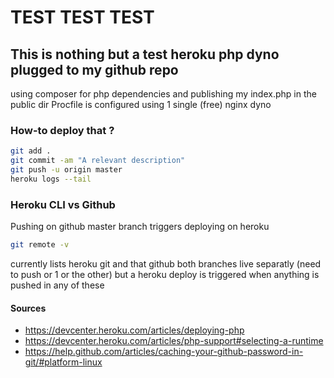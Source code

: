 # TEST TEST TEST

## This is nothing but a test heroku php dyno plugged to my github repo
using composer for php dependencies and publishing my index.php in the public dir
Procfile is configured using 1 single (free) nginx dyno

### How-to deploy that ?
``` bash
git add .
git commit -am "A relevant description"
git push -u origin master
heroku logs --tail
```

### Heroku CLI vs Github
Pushing on github master branch triggers deploying on heroku

``` bash
git remote -v
```
currently lists heroku git and that github
both branches live separatly (need to push or 1 or the other) but a heroku deploy is triggered when anything is pushed in any of these

#### Sources
- https://devcenter.heroku.com/articles/deploying-php
- https://devcenter.heroku.com/articles/php-support#selecting-a-runtime
- https://help.github.com/articles/caching-your-github-password-in-git/#platform-linux
